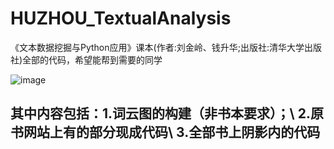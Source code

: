 # HUZHOU_TextualAnalysis
《文本数据挖掘与Python应用》课本(作者:刘金岭、钱升华;出版社:清华大学出版社)全部的代码，希望能帮到需要的同学

![image](https://github.com/Real-Mix/HUZHOU_TextualAnalysis/assets/98143224/1e46e2ee-f5f7-42d7-af49-274a2512bff1)


## 其中内容包括：1.词云图的构建（非书本要求）；\ 2.原书网站上有的部分现成代码\ 3.全部书上阴影内的代码
